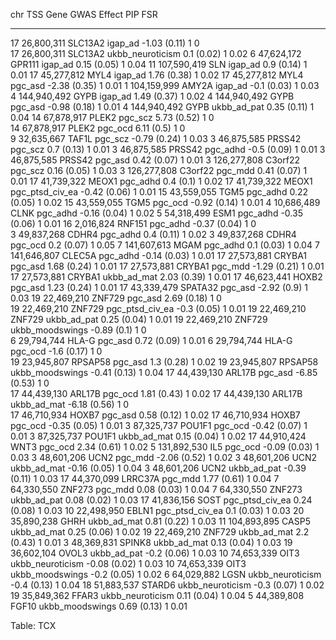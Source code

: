 

 chr       TSS        Gene           GWAS            Effect      PIP   FSR  
----- ------------- --------- ------------------ -------------- ----- ------
 17    26,800,311    SLC13A2       igap_ad        -1.03 (0.11)    1     0   
 17    26,800,311    SLC13A2   ukbb_neuroticism    0.1 (0.02)     1    0.02 
  6    47,624,172    GPR111        igap_ad        0.15 (0.05)     1    0.04 
 11    107,590,419     SLN         igap_ad         0.9 (0.14)     1    0.01 
 17    45,277,812     MYL4         igap_ad        1.76 (0.38)     1    0.02 
 17    45,277,812     MYL4         pgc_asd        -2.38 (0.35)    1    0.01 
  1    104,159,999    AMY2A        igap_ad        -0.1 (0.03)     1    0.03 
  4    144,940,492    GYPB         igap_ad        1.49 (0.37)     1    0.02 
  4    144,940,492    GYPB         pgc_asd        -0.98 (0.18)    1    0.01 
  4    144,940,492    GYPB       ukbb_ad_pat      0.35 (0.11)     1    0.04 
 14    67,878,917     PLEK2        pgc_scz        5.73 (0.52)     1     0   
 14    67,878,917     PLEK2        pgc_ocd         6.11 (0.5)     1     0   
  9    32,635,667     TAF1L        pgc_scz        -0.79 (0.24)    1    0.03 
  3    46,875,585    PRSS42        pgc_scz         0.7 (0.13)     1    0.01 
  3    46,875,585    PRSS42        pgc_adhd       -0.5 (0.09)     1    0.01 
  3    46,875,585    PRSS42        pgc_asd        0.42 (0.07)     1    0.01 
  3    126,277,808   C3orf22       pgc_scz        0.16 (0.05)     1    0.03 
  3    126,277,808   C3orf22       pgc_mdd        0.41 (0.07)     1    0.01 
 17    41,739,322     MEOX1        pgc_adhd        0.4 (0.1)      1    0.02 
 17    41,739,322     MEOX1    pgc_ptsd_civ_ea    -0.42 (0.06)    1    0.01 
 15    43,559,055     TGM5         pgc_adhd       0.22 (0.05)     1    0.02 
 15    43,559,055     TGM5         pgc_ocd        -0.92 (0.14)    1    0.01 
  4    10,686,489     CLNK         pgc_adhd       -0.16 (0.04)    1    0.02 
  5    54,318,499     ESM1         pgc_adhd       -0.35 (0.06)    1    0.01 
 16     2,016,824    RNF151        pgc_adhd       -0.37 (0.04)    1     0   
  3    49,837,268     CDHR4        pgc_adhd        0.4 (0.11)     1    0.02 
  3    49,837,268     CDHR4        pgc_ocd         0.2 (0.07)     1    0.05 
  7    141,607,613    MGAM         pgc_adhd        0.1 (0.03)     1    0.04 
  7    141,646,807   CLEC5A        pgc_adhd       -0.14 (0.03)    1    0.01 
 17    27,573,881    CRYBA1        pgc_asd        1.68 (0.24)     1    0.01 
 17    27,573,881    CRYBA1        pgc_mdd        -1.29 (0.21)    1    0.01 
 17    27,573,881    CRYBA1      ukbb_ad_mat      2.03 (0.39)     1    0.01 
 17    46,623,441     HOXB2        pgc_asd        1.23 (0.24)     1    0.01 
 17    43,339,479    SPATA32       pgc_asd        -2.92 (0.9)     1    0.03 
 19    22,469,210    ZNF729        pgc_asd        2.69 (0.18)     1     0   
 19    22,469,210    ZNF729    pgc_ptsd_civ_ea    -0.3 (0.05)     1    0.01 
 19    22,469,210    ZNF729      ukbb_ad_pat      0.25 (0.04)     1    0.01 
 19    22,469,210    ZNF729    ukbb_moodswings    -0.89 (0.1)     1     0   
  6    29,794,744     HLA-G        pgc_asd        0.72 (0.09)     1    0.01 
  6    29,794,744     HLA-G        pgc_ocd        -1.6 (0.17)     1     0   
 19    23,945,807    RPSAP58       pgc_asd         1.3 (0.28)     1    0.02 
 19    23,945,807    RPSAP58   ukbb_moodswings    -0.41 (0.13)    1    0.04 
 17    44,439,130    ARL17B        pgc_asd        -6.85 (0.53)    1     0   
 17    44,439,130    ARL17B        pgc_ocd        1.81 (0.43)     1    0.02 
 17    44,439,130    ARL17B      ukbb_ad_mat      -6.18 (0.56)    1     0   
 17    46,710,934     HOXB7        pgc_asd        0.58 (0.12)     1    0.02 
 17    46,710,934     HOXB7        pgc_ocd        -0.35 (0.05)    1    0.01 
  3    87,325,737    POU1F1        pgc_ocd        -0.42 (0.07)    1    0.01 
  3    87,325,737    POU1F1      ukbb_ad_mat      0.15 (0.04)     1    0.02 
 17    44,910,424     WNT3         pgc_ocd        2.34 (0.61)     1    0.02 
  5    131,892,530     IL5         pgc_ocd        -0.09 (0.03)    1    0.03 
  3    48,601,206     UCN2         pgc_mdd        -2.06 (0.52)    1    0.02 
  3    48,601,206     UCN2       ukbb_ad_mat      -0.16 (0.05)    1    0.04 
  3    48,601,206     UCN2       ukbb_ad_pat      -0.39 (0.11)    1    0.03 
 17    44,370,099    LRRC37A       pgc_mdd        1.77 (0.61)     1    0.04 
  7    64,330,550    ZNF273        pgc_mdd        0.08 (0.03)     1    0.04 
  7    64,330,550    ZNF273      ukbb_ad_pat      0.08 (0.02)     1    0.03 
 17    41,836,156     SOST     pgc_ptsd_civ_ea    0.24 (0.08)     1    0.03 
 10    22,498,950     EBLN1    pgc_ptsd_civ_ea     0.1 (0.03)     1    0.03 
 20    35,890,238     GHRH       ukbb_ad_mat      0.81 (0.22)     1    0.03 
 11    104,893,895    CASP5      ukbb_ad_mat      0.25 (0.06)     1    0.02 
 19    22,469,210    ZNF729      ukbb_ad_mat       2.2 (0.43)     1    0.01 
  3    48,369,831    SPINK8      ukbb_ad_mat      0.13 (0.04)     1    0.03 
 19    36,602,104     OVOL3      ukbb_ad_pat      -0.2 (0.06)     1    0.03 
 10    74,653,339     OIT3     ukbb_neuroticism   -0.08 (0.02)    1    0.03 
 10    74,653,339     OIT3     ukbb_moodswings    -0.2 (0.05)     1    0.02 
  6    64,029,882     LGSN     ukbb_neuroticism   -0.4 (0.13)     1    0.04 
 18    51,883,537    STARD6    ukbb_neuroticism   -0.3 (0.07)     1    0.02 
 19    35,849,362     FFAR3    ukbb_neuroticism   0.11 (0.04)     1    0.04 
  5    44,389,808     FGF10    ukbb_moodswings    0.69 (0.13)     1    0.01 

Table: TCX


